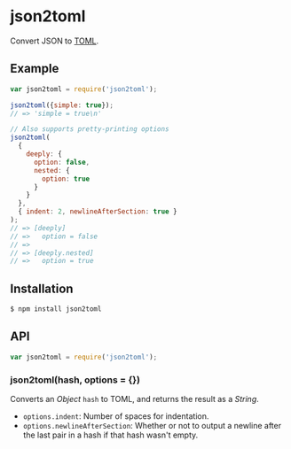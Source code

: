 # json2toml

Convert JSON to [TOML](https://github.com/mojombo/toml).

## Example

``` javascript
var json2toml = require('json2toml');

json2toml({simple: true});
// => 'simple = true\n'

// Also supports pretty-printing options
json2toml(
  {
    deeply: {
      option: false,
      nested: {
        option: true
      }
    }
  },
  { indent: 2, newlineAfterSection: true }
);
// => [deeply]
// =>   option = false
// =>
// => [deeply.nested]
// =>   option = true
```

## Installation

``` bash
$ npm install json2toml
```

## API

``` javascript
var json2toml = require('json2toml');
```

### json2toml(hash, options = {})

Converts an _Object_ `hash` to TOML, and returns the result as a _String_.

- `options.indent`: Number of spaces for indentation.
- `options.newlineAfterSection`: Whether or not to output a newline after the
  last pair in a hash if that hash wasn't empty.
